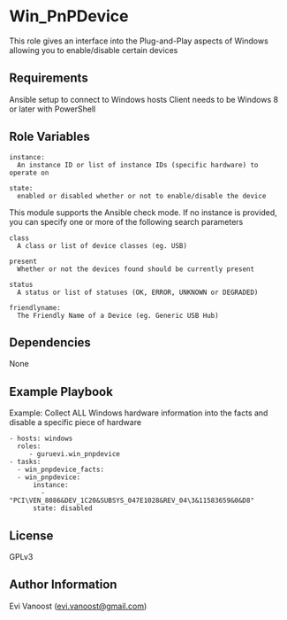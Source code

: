 Win_PnPDevice
=========

This role gives an interface into the Plug-and-Play aspects of Windows allowing you to enable/disable certain devices

Requirements
------------

Ansible setup to connect to Windows hosts
Client needs to be Windows 8 or later with PowerShell

Role Variables
--------------

    instance:
      An instance ID or list of instance IDs (specific hardware) to operate on
    
    state:
      enabled or disabled whether or not to enable/disable the device
      
   
  This module supports the Ansible check mode. 
  If no instance is provided, you can specify one or more of the following search parameters

    class
      A class or list of device classes (eg. USB)
      
    present
      Whether or not the devices found should be currently present

    status
      A status or list of statuses (OK, ERROR, UNKNOWN or DEGRADED)
      
    friendlyname:
      The Friendly Name of a Device (eg. Generic USB Hub)

Dependencies
------------

None

Example Playbook
----------------

Example: Collect ALL Windows hardware information into the facts and disable a specific piece of hardware

    - hosts: windows
      roles:
         - guruevi.win_pnpdevice
    - tasks:
      - win_pnpdevice_facts:
      - win_pnpdevice:
          instance: 
            - "PCI\VEN_8086&DEV_1C20&SUBSYS_047E1028&REV_04\3&11583659&0&D8"
          state: disabled
        
License
-------

GPLv3

Author Information
------------------

Evi Vanoost (evi.vanoost@gmail.com)